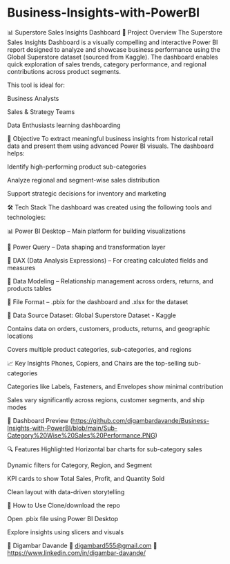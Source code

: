 # Business-Insights-with-PowerBI

📊 Superstore Sales Insights Dashboard
📌 Project Overview
The Superstore Sales Insights Dashboard is a visually compelling and interactive Power BI report designed to analyze and showcase business performance using the Global Superstore dataset (sourced from Kaggle). The dashboard enables quick exploration of sales trends, category performance, and regional contributions across product segments.

This tool is ideal for:

Business Analysts

Sales & Strategy Teams

Data Enthusiasts learning dashboarding

🎯 Objective
To extract meaningful business insights from historical retail data and present them using advanced Power BI visuals. The dashboard helps:

Identify high-performing product sub-categories

Analyze regional and segment-wise sales distribution

Support strategic decisions for inventory and marketing

🛠️ Tech Stack
The dashboard was created using the following tools and technologies:

📊 Power BI Desktop – Main platform for building visualizations

🔄 Power Query – Data shaping and transformation layer

🧠 DAX (Data Analysis Expressions) – For creating calculated fields and measures

🔗 Data Modeling – Relationship management across orders, returns, and products tables

📁 File Format – .pbix for the dashboard and .xlsx for the dataset

📂 Data Source
Dataset: Global Superstore Dataset - Kaggle

Contains data on orders, customers, products, returns, and geographic locations

Covers multiple product categories, sub-categories, and regions

📈 Key Insights
Phones, Copiers, and Chairs are the top-selling sub-categories

Categories like Labels, Fasteners, and Envelopes show minimal contribution

Sales vary significantly across regions, customer segments, and ship modes

📸 Dashboard Preview
(https://github.com/digambardavande/Business-Insights-with-PowerBI/blob/main/Sub-Category%20Wise%20Sales%20Performance.PNG)

🔍 Features Highlighted
Horizontal bar charts for sub-category sales

Dynamic filters for Category, Region, and Segment

KPI cards to show Total Sales, Profit, and Quantity Sold

Clean layout with data-driven storytelling

🚀 How to Use
Clone/download the repo

Open .pbix file using Power BI Desktop

Explore insights using slicers and visuals

👤 Digambar Davande
📧 digambard555@gmail.com
🔗 https://www.linkedin.com/in/digambar-davande/
